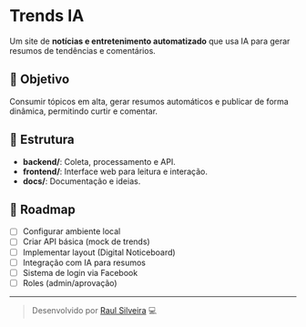 # Trends IA

Um site de **notícias e entretenimento automatizado** que usa IA para gerar resumos de tendências e comentários.

## 🚀 Objetivo
Consumir tópicos em alta, gerar resumos automáticos e publicar de forma dinâmica, permitindo curtir e comentar.

## 📌 Estrutura
- **backend/**: Coleta, processamento e API.
- **frontend/**: Interface web para leitura e interação.
- **docs/**: Documentação e ideias.

## 📢 Roadmap
- [ ] Configurar ambiente local
- [ ] Criar API básica (mock de trends)
- [ ] Implementar layout (Digital Noticeboard)
- [ ] Integração com IA para resumos
- [ ] Sistema de login via Facebook
- [ ] Roles (admin/aprovação)

---

> Desenvolvido por [Raul Silveira](https://github.com/rauulsilveira) 💻
